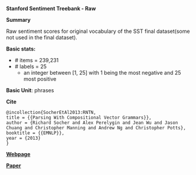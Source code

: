 **Stanford Sentiment Treebank - Raw**

**Summary**

Raw sentiment scores for original vocabulary of the SST final dataset(some not used in the final dataset).

**Basic stats:**

+ \# items = 239,231
+ \# labels = 25
    - an integer between [1, 25] with 1 being the most negative and 25 most positive

**Basic Unit**: phrases

**Cite**
```
@incollection{SocherEtAl2013:RNTN,
title = {{Parsing With Compositional Vector Grammars}},
author = {Richard Socher and Alex Perelygin and Jean Wu and Jason Chuang and Christopher Manning and Andrew Ng and Christopher Potts},
booktitle = {{EMNLP}},
year = {2013}
}
```

[**Webpage**](https://nlp.stanford.edu/sentiment/code.html)

[**Paper**](https://nlp.stanford.edu/~socherr/EMNLP2013_RNTN.pdf)



